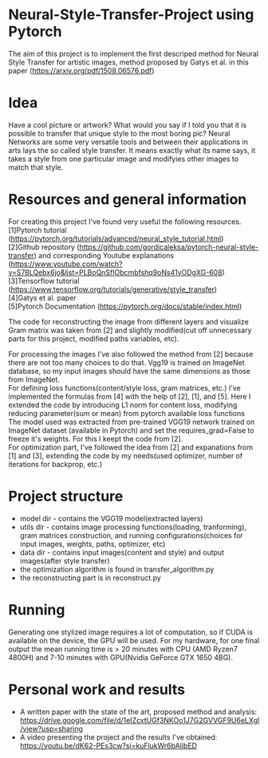 # Neural-Style-Transfer-Project using Pytorch
The aim of this project is to implement the first descriped method for Neural Style Transfer for artistic images, 
method proposed by Gatys et al. in this paper (https://arxiv.org/pdf/1508.06576.pdf)

# Idea
Have a cool picture or artwork? What would you say if I told you that it is possible to transfer that unique style to the most boring pic? Neural Networks are some very versatile tools and between their applications in arts lays the so called style transfer. It means exactly what its name says, it takes a style from one particular image and modifyies other images to match that style.

# Resources and general information 
For creating this project I've found very useful the following resources. <br />
[1]Pytorch tutorial (https://pytorch.org/tutorials/advanced/neural_style_tutorial.html) <br />
[2]Github repository (https://github.com/gordicaleksa/pytorch-neural-style-transfer) and corresponding Youtube explanations (https://www.youtube.com/watch?v=S78LQebx6jo&list=PLBoQnSflObcmbfshq9oNs41vODgXG-608) <br />
[3]Tensorflow tutorial (https://www.tensorflow.org/tutorials/generative/style_transfer) <br />
[4]Gatys et al. paper <br />
[5]Pytorch Documentation (https://pytorch.org/docs/stable/index.html)

The code for reconstructing the image from different layers and visualize Gram matrix was taken from [2] and slightly modified(cut off unnecessary parts for this project, modified paths variables, etc).

For processing the images I've also followed the method from [2] because there are not too many choices to do that. Vgg19 is trained on ImageNet database, so my input images 
should have the same dimensions as those from ImageNet.<br />
For defining loss functions(content/style loss, gram matrices, etc.) I've implemented the formulas from [4] with the help of [2], [1], and [5]. Here I extended the code
by introducing L1 norm for content loss, modifying reducing parameter(sum or mean) from pytorch available loss functions<br />
The model used was extracted from pre-trained VGG19 network trained on ImageNet dataset (available in Pytorch) and set the requires_grad=False to freeze it's weights. For this I keept the code from [2].<br />
For optimization part, I've followed the idea from [2] and expanations from [1] and [3], extending the code by my needs(used optimizer, number of iterations for backprop, etc.)

# Project structure
* model dir - contains the VGG19 model(extracted layers)
* utils dir - contains image processing functions(loading, tranforming), gram matrices construction, and running configurations(choices for input images, weights, paths, optimizer, etc)
* data dir - contains input images(content and style) and output images(after style transfer)
* the optimization algorithm is found in transfer_algorithm.py
* the reconstructing part is in reconstruct.py

# Running
Generating one stylized image requires a lot of computation, so if CUDA is available on the device, the GPU will be used. For my hardware, for one final output the mean running time is > 20 minutes with CPU (AMD Ryzen7 4800H) and 7-10 minutes with GPU(Nvidia GeForce GTX 1650 4BG).

# Personal work and results
* A written paper with the state of the art, proposed method and analysis: https://drive.google.com/file/d/1eIZcxtUGf3NKOo1J7G2GVVGF9U6eLXgl/view?usp=sharing
* A video presenting the project and the results I've obtained: https://youtu.be/dK62-PEs3cw?si=kuFlukWr6bAljbED
